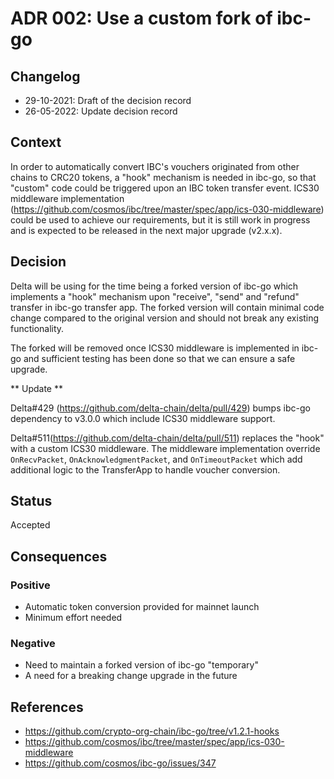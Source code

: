 # ADR 002: Use a custom fork of ibc-go

## Changelog
* 29-10-2021: Draft of the decision record
* 26-05-2022: Update decision record

## Context

In order to automatically convert IBC's vouchers originated from other chains to CRC20 tokens, a "hook" mechanism is needed in ibc-go, so that "custom" code could be triggered upon an IBC token transfer event. ICS30 middleware implementation (https://github.com/cosmos/ibc/tree/master/spec/app/ics-030-middleware) could be used to achieve our requirements, but it is still work in progress and is expected to be released in the next major upgrade (v2.x.x). 

## Decision

Delta will be using for the time being a forked version of ibc-go which implements a "hook" mechanism upon "receive", "send" and "refund" transfer in ibc-go transfer app.
The forked version will contain minimal code change compared to the original version and should not break any existing functionality.

The forked will be removed once ICS30 middleware is implemented in ibc-go and sufficient testing has been done so that we can ensure a safe upgrade.

** Update **

Delta#429 (https://github.com/delta-chain/delta/pull/429) bumps ibc-go dependency to v3.0.0 which include ICS30 middleware support.

Delta#511(https://github.com/delta-chain/delta/pull/511) replaces the "hook" with a custom ICS30 middleware.
The middleware implementation override `OnRecvPacket`, `OnAcknowledgmentPacket`, and `OnTimeoutPacket` which add additional logic 
to the TransferApp to handle voucher conversion.


## Status

Accepted

## Consequences

### Positive
* Automatic token conversion provided for mainnet launch
* Minimum effort needed

### Negative
* Need to maintain a forked version of ibc-go "temporary"
* A need for a breaking change upgrade in the future

## References

* https://github.com/crypto-org-chain/ibc-go/tree/v1.2.1-hooks
* https://github.com/cosmos/ibc/tree/master/spec/app/ics-030-middleware
* https://github.com/cosmos/ibc-go/issues/347
  

